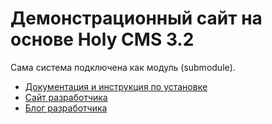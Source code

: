 # Демонстрационный сайт на основе Holy CMS 3.2

Сама система подключена как модуль (submodule).

* [Документация и инструкция по установке](http://holy-cms.ru/)
* [Сайт разработчика](http://siteszone.ru/)
* [Блог разработчика](http://old-hard.ru/)
